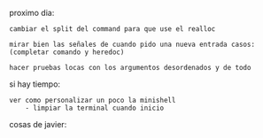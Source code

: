 proximo dia:

	cambiar el split del command para que use el realloc

	mirar bien las señales de cuando pido una nueva entrada casos: (completar comando y heredoc)

	hacer pruebas locas con los argumentos desordenados y de todo
	


si hay tiempo:

	ver como personalizar un poco la minishell
		- limpiar la terminal cuando inicio
		

	
cosas de javier:
